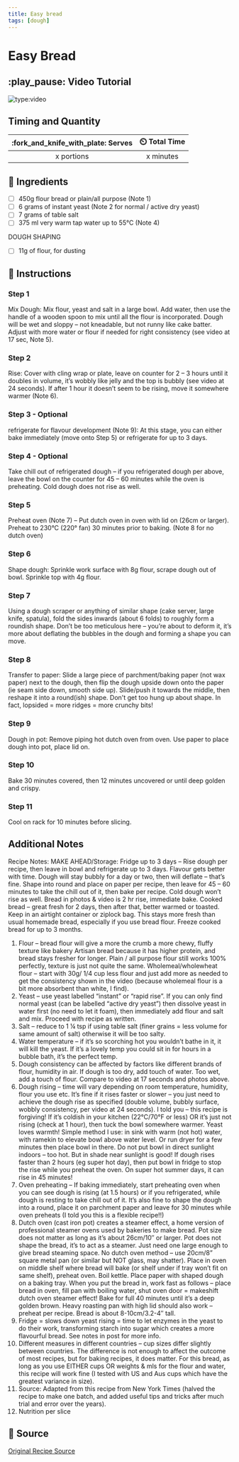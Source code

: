 ```yaml
---
title: Easy bread
tags: [dough]
---
```


# Easy Bread

## :play_pause: Video Tutorial
![type:video](https://www.youtube.com/embed/fhM0cGiH8R4?si=02osFtkH_G4LNfpE)


## Timing and Quantity
| :fork_and_knife_with_plate: Serves | :timer_clock: Total Time |
|:----------------------------------:|:-----------------------: |
| x portions | x minutes |

## :salt: Ingredients
- [ ] 450g flour bread or plain/all purpose (Note 1)
- [ ] 6 grams of instant yeast (Note 2 for normal / active dry yeast)
- [ ] 7 grams of table salt
- [ ] 375 ml very warm tap water up to 55°C (Note 4)

DOUGH SHAPING
- [ ] 11g of flour, for dusting

## :pencil: Instructions

### Step 1
Mix Dough: Mix flour, yeast and salt in a large bowl. Add water, then use the handle of a wooden spoon to mix until all the flour is incorporated. Dough will be wet and sloppy – not kneadable, but not runny like cake batter. Adjust with more water or flour if needed for right consistency (see video at 17 sec, Note 5).

### Step 2
Rise: Cover with cling wrap or plate, leave on counter for 2 – 3 hours until it doubles in volume, it’s wobbly like jelly and the top is bubbly (see video at 24 seconds). If after 1 hour it doesn’t seem to be rising, move it somewhere warmer (Note 6).

### Step 3 - Optional
refrigerate for flavour development (Note 9): At this stage, you can either bake immediately (move onto Step 5) or refrigerate for up to 3 days.

### Step 4 - Optional
Take chill out of refrigerated dough – if you refrigerated dough per above, leave the bowl on the counter for 45 – 60 minutes while the oven is preheating. Cold dough does not rise as well.

### Step 5
Preheat oven (Note 7) – Put dutch oven in oven with lid on (26cm or larger). Preheat to 230°C (220° fan) 30 minutes prior to baking. (Note 8 for no dutch oven)

### Step 6
Shape dough: Sprinkle work surface with 8g flour, scrape dough out of bowl. Sprinkle top with 4g flour.

### Step 7
Using a dough scraper or anything of similar shape (cake server, large knife, spatula), fold the sides inwards (about 6 folds) to roughly form a roundish shape. Don’t be too meticulous here – you’re about to deform it, it’s more about deflating the bubbles in the dough and forming a shape you can move.

### Step 8
Transfer to paper: Slide a large piece of parchment/baking paper (not wax paper) next to the dough, then flip the dough upside down onto the paper (ie seam side down, smooth side up). Slide/push it towards the middle, then reshape it into a round(ish) shape. Don't get too hung up about shape. In fact, lopsided = more ridges = more crunchy bits!

### Step 9
Dough in pot: Remove piping hot dutch oven from oven. Use paper to place dough into pot, place lid on.

### Step 10
Bake 30 minutes covered, then 12 minutes uncovered or until deep golden and crispy.

### Step 11
Cool on rack for 10 minutes before slicing.

## Additional Notes

Recipe Notes:
MAKE AHEAD/Storage:
Fridge up to 3 days – Rise dough per recipe, then leave in bowl and refrigerate up to 3 days. Flavour gets better with time. Dough will stay bubbly for a day or two, then will deflate – that’s fine. Shape into round and place on paper per recipe, then leave for 45 – 60 minutes to take the chill out of it, then bake per recipe. Cold dough won’t rise as well.
Bread in photos & video is 2 hr rise, immediate bake.
Cooked bread – great fresh for 2 days, then after that, better warmed or toasted.  Keep in an airtight container or ziplock bag. This stays more fresh than usual homemade bread, especially if you use bread flour.
Freeze cooked bread for up to 3 months.
1. Flour – bread flour will give a more the crumb a more chewy, fluffy texture like bakery Artisan bread because it has higher protein, and bread stays fresher for longer. Plain / all purpose flour still works 100% perfectly, texture is just not quite the same.
Wholemeal/wholewheat flour – start with 30g/ 1/4 cup less flour and just add more as needed to get the consistency shown in the video (because wholemeal flour is a bit more absorbent than white, I find).
2. Yeast – use yeast labelled “instant” or “rapid rise”. If you can only find normal yeast (can be labelled “active dry yeast”) then dissolve yeast in water first (no need to let it foam), then immediately add flour and salt and mix. Proceed with recipe as written.
3. Salt – reduce to 1 ¼ tsp if using table salt (finer grains = less volume for same amount of salt) otherwise it will be too salty.
4. Water temperature – if it’s so scorching hot you wouldn’t bathe in it, it will kill the yeast. If it’s a lovely temp you could sit in for hours in a bubble bath, it’s the perfect temp.
5. Dough consistency can be affected by factors like different brands of flour, humidity in air. If dough is too dry, add touch of water. Too wet, add a touch of flour. Compare to video at 17 seconds and photos above.
6. Dough rising – time will vary depending on room temperature, humidity, flour you use etc. It’s fine if it rises faster or slower – you just need to achieve the dough rise as specified (double volume, bubbly surface, wobbly consistency, per video at 24 seconds). I told you – this recipe is forgiving!
If it’s coldish in your kitchen (22°C/70°F or less) OR it’s just not rising (check at 1 hour), then tuck the bowl somewhere warmer. Yeast loves warmth!
Simple method I use: in sink with warm (not hot) water, with ramekin to elevate bowl above water level. Or run dryer for a few minutes then place bowl in there. Do not put bowl in direct sunlight indoors – too hot. But in shade near sunlight is good!
If dough rises faster than 2 hours (eg super hot day), then put bowl in fridge to stop the rise while you preheat the oven. On super hot summer days, it can rise in 45 minutes!
7. Oven preheating – If baking immediately, start preheating oven when you can see dough is rising (at 1.5 hours) or if you refrigerated, while dough is resting to take chill out of it.
It’s also fine to shape the dough into a round, place it on parchment paper and leave for 30 minutes while oven preheats (I told you this is a flexible recipe!!)
8. Dutch oven (cast iron pot) creates a steamer effect, a home version of professional steamer ovens used by bakeries to make bread. 
Pot size does not matter as long as it’s about 26cm/10″ or larger. Pot does not shape the bread, it’s to act as a steamer. Just need one large enough to give bread steaming space.
No dutch oven method – use 20cm/8” square metal pan (or similar but NOT glass, may shatter). Place in oven on middle shelf where bread will bake (or shelf under if tray won’t fit on same shelf), preheat oven. Boil kettle. Place paper with shaped dough on a baking tray. When you put the bread in, work fast as follows – place bread in oven, fill pan with boiling water, shut oven door = makeshift dutch oven steamer effect! Bake for full 40 minutes until it’s a deep golden brown.
Heavy roasting pan with high lid should also work – preheat per recipe. Bread is about 8-10cm/3.2-4″ tall. 
9. Fridge = slows down yeast rising = time to let enzymes in the yeast to do their work, transforming starch into sugar which creates a more flavourful bread. See notes in post for more info.
10. Different measures in different countries – cup sizes differ slightly between countries. The difference is not enough to affect the outcome of most recipes, but for baking recipes, it does matter. For this bread, as long as you use EITHER cups OR weights & mls for the flour and water, this recipe will work fine (I tested with US and Aus cups which have the greatest variance in size).
12. Source: Adapted from this recipe from New York Times (halved the recipe to make one batch, and added useful tips and tricks after much trial and error over the years).
12. Nutrition per slice

## :link: Source
[Original Recipe Source](https://www.recipetineats.com/easy-yeast-bread-recipe-no-knead/)